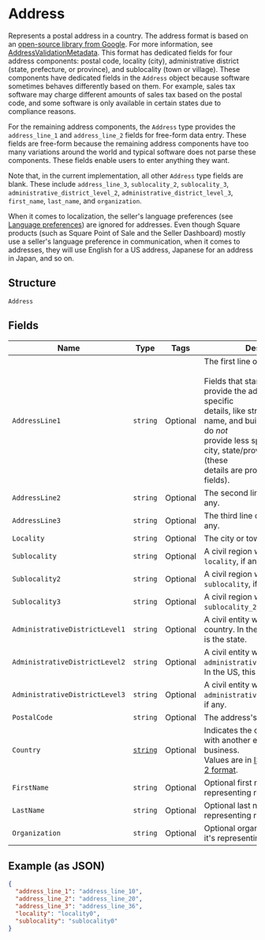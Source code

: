 
# Address

Represents a postal address in a country. The address format is based
on an [open-source library from Google](https://github.com/google/libaddressinput). For more information,
see [AddressValidationMetadata](https://github.com/google/libaddressinput/wiki/AddressValidationMetadata).
This format has dedicated fields for four address components: postal code,
locality (city), administrative district (state, prefecture, or province), and
sublocality (town or village). These components have dedicated fields in the
`Address` object because software sometimes behaves differently based on them.
For example, sales tax software may charge different amounts of sales tax
based on the postal code, and some software is only available in
certain states due to compliance reasons.

For the remaining address components, the `Address` type provides the
`address_line_1` and `address_line_2` fields for free-form data entry.
These fields are free-form because the remaining address components have
too many variations around the world and typical software does not parse
these components. These fields enable users to enter anything they want.

Note that, in the current implementation, all other `Address` type fields are blank.
These include `address_line_3`, `sublocality_2`, `sublocality_3`,
`administrative_district_level_2`, `administrative_district_level_3`,
`first_name`, `last_name`, and `organization`.

When it comes to localization, the seller's language preferences
(see [Language preferences](https://developer.squareup.com/docs/locations-api#location-specific-and-seller-level-language-preferences))
are ignored for addresses. Even though Square products (such as Square Point of Sale
and the Seller Dashboard) mostly use a seller's language preference in
communication, when it comes to addresses, they will use English for a US address,
Japanese for an address in Japan, and so on.

## Structure

`Address`

## Fields

| Name | Type | Tags | Description |
|  --- | --- | --- | --- |
| `AddressLine1` | `string` | Optional | The first line of the address.<br><br>Fields that start with `address_line` provide the address's most specific<br>details, like street number, street name, and building name. They do *not*<br>provide less specific details like city, state/province, or country (these<br>details are provided in other fields). |
| `AddressLine2` | `string` | Optional | The second line of the address, if any. |
| `AddressLine3` | `string` | Optional | The third line of the address, if any. |
| `Locality` | `string` | Optional | The city or town of the address. |
| `Sublocality` | `string` | Optional | A civil region within the address's `locality`, if any. |
| `Sublocality2` | `string` | Optional | A civil region within the address's `sublocality`, if any. |
| `Sublocality3` | `string` | Optional | A civil region within the address's `sublocality_2`, if any. |
| `AdministrativeDistrictLevel1` | `string` | Optional | A civil entity within the address's country. In the US, this<br>is the state. |
| `AdministrativeDistrictLevel2` | `string` | Optional | A civil entity within the address's `administrative_district_level_1`.<br>In the US, this is the county. |
| `AdministrativeDistrictLevel3` | `string` | Optional | A civil entity within the address's `administrative_district_level_2`,<br>if any. |
| `PostalCode` | `string` | Optional | The address's postal code. |
| `Country` | [`string`](/doc/models/country.md) | Optional | Indicates the country associated with another entity, such as a business.<br>Values are in [ISO 3166-1-alpha-2 format](http://www.iso.org/iso/home/standards/country_codes.htm). |
| `FirstName` | `string` | Optional | Optional first name when it's representing recipient. |
| `LastName` | `string` | Optional | Optional last name when it's representing recipient. |
| `Organization` | `string` | Optional | Optional organization name when it's representing recipient. |

## Example (as JSON)

```json
{
  "address_line_1": "address_line_10",
  "address_line_2": "address_line_20",
  "address_line_3": "address_line_36",
  "locality": "locality0",
  "sublocality": "sublocality0"
}
```

